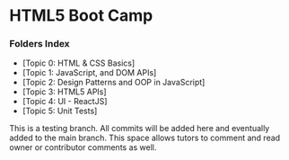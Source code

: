 # HTML5 Boot Camp
### Folders Index
* [Topic 0: HTML & CSS Basics]
* [Topic 1: JavaScript, and DOM APIs]
* [Topic 2: Design Patterns and OOP in JavaScript]
* [Topic 3: HTML5 APIs]
* [Topic 4: UI - ReactJS]
* [Topic 5: Unit Tests]

 This is a testing branch. All commits will be added here and eventually added to the main branch. This space allows tutors to comment and read owner or contributor comments as well. 